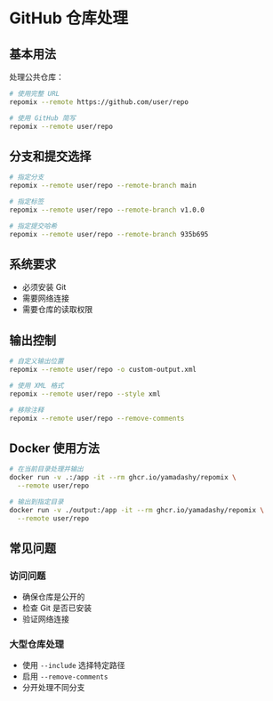 # GitHub 仓库处理

## 基本用法

处理公共仓库：
```bash
# 使用完整 URL
repomix --remote https://github.com/user/repo

# 使用 GitHub 简写
repomix --remote user/repo
```

## 分支和提交选择

```bash
# 指定分支
repomix --remote user/repo --remote-branch main

# 指定标签
repomix --remote user/repo --remote-branch v1.0.0

# 指定提交哈希
repomix --remote user/repo --remote-branch 935b695
```

## 系统要求

- 必须安装 Git
- 需要网络连接
- 需要仓库的读取权限

## 输出控制

```bash
# 自定义输出位置
repomix --remote user/repo -o custom-output.xml

# 使用 XML 格式
repomix --remote user/repo --style xml

# 移除注释
repomix --remote user/repo --remove-comments
```

## Docker 使用方法

```bash
# 在当前目录处理并输出
docker run -v .:/app -it --rm ghcr.io/yamadashy/repomix \
  --remote user/repo

# 输出到指定目录
docker run -v ./output:/app -it --rm ghcr.io/yamadashy/repomix \
  --remote user/repo
```

## 常见问题

### 访问问题
- 确保仓库是公开的
- 检查 Git 是否已安装
- 验证网络连接

### 大型仓库处理
- 使用 `--include` 选择特定路径
- 启用 `--remove-comments`
- 分开处理不同分支
